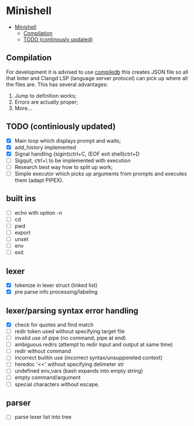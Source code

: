 # Minishell

<!--toc:start-->

- [Minishell](#minishell)
  - [Compilation](#compilation)
  - [TODO (continously updated)](#todo-continously-updated)
  <!--toc:end-->

## Compilation

For development it is advised to use [compiledb](https://github.com/nickdiego/compiledb) this creates JSON file so all that linter and Clangd LSP (language server protocol) can pick up where all the files are. This has several advantages:

1. Jump to definition works;
2. Errors are actually proper;
3. More...

## TODO (continiously updated)

- [x] Main loop which displays prompt and waits;
- [x] add_history implemented
- [x] Signal handling (sigint)ctrl+C, (EOF exit shell)ctrl+D
- [ ] Sigquit, ctrl+\ to be implemented with execution
- [ ] Research best way how to split up work;
- [ ] Simple executor which picks up arguments from prompts and executes them (adapt PIPEX).

## built ins
- [ ] echo with option -n
- [ ] cd
- [ ] pwd
- [ ] export
- [ ] unset
- [ ] env
- [ ] exit

## lexer
- [x] tokenize in lexer struct (linked list)
- [x] pre parse info processing/labeling

## lexer/parsing syntax error handling
- [x] check for quotes and find match
- [ ] redir token used without specifying target file
- [ ] invalid use of pipe (no command, pipe at end)
- [ ] ambiguous redirs (attempt to redir input and output at same time)
- [ ] redir without command
- [ ] incorrect builtin use (incorrect syntax/unsupporeted context)
- [ ] heredoc '<<' without specifying delimeter str
- [ ] undefined env_vars (bash expands into empty string)
- [ ] empty command/argument
- [ ] special characters without escape.

## parser
- [ ] parse lexer list into tree

